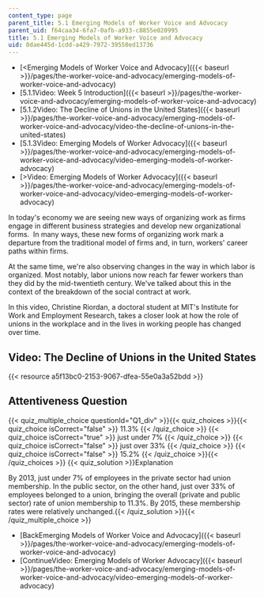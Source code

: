 ```yaml
---
content_type: page
parent_title: 5.1 Emerging Models of Worker Voice and Advocacy
parent_uid: f64caa34-6fa7-0afb-a933-c8855e020995
title: 5.1 Emerging Models of Worker Voice and Advocacy
uid: 0dae445d-1cdd-a429-7972-39550ed13736
---
```


*   [\<Emerging Models of Worker Voice and Advocacy]({{< baseurl >}}/pages/the-worker-voice-and-advocacy/emerging-models-of-worker-voice-and-advocacy)
*   [5.1.1Video: Week 5 Introduction]({{< baseurl >}}/pages/the-worker-voice-and-advocacy/emerging-models-of-worker-voice-and-advocacy)
*   [5.1.2Video: The Decline of Unions in the United States]({{< baseurl >}}/pages/the-worker-voice-and-advocacy/emerging-models-of-worker-voice-and-advocacy/video-the-decline-of-unions-in-the-united-states)
*   [5.1.3Video: Emerging Models of Worker Advocacy]({{< baseurl >}}/pages/the-worker-voice-and-advocacy/emerging-models-of-worker-voice-and-advocacy/video-emerging-models-of-worker-advocacy)
*   [\>Video: Emerging Models of Worker Advocacy]({{< baseurl >}}/pages/the-worker-voice-and-advocacy/emerging-models-of-worker-voice-and-advocacy/video-emerging-models-of-worker-advocacy)

In today's economy we are seeing new ways of organizing work as firms engage in different business strategies and develop new organizational forms.  In many ways, these new forms of organizing work mark a departure from the traditional model of firms and, in turn, workers' career paths within firms.

At the same time, we're also observing changes in the way in which labor is organized. Most notably, labor unions now reach far fewer workers than they did by the mid-twentieth century. We've talked about this in the context of the breakdown of the social contract at work.

In this video, Christine Riordan, a doctoral student at MIT's Institute for Work and Employment Research, takes a closer look at how the role of unions in the workplace and in the lives in working people has changed over time.

Video: The Decline of Unions in the United States
-------------------------------------------------

{{< resource a5f13bc0-2153-9067-dfea-55e0a3a52bdd >}}

Attentiveness Question
----------------------

{{< quiz_multiple_choice questionId="Q1_div" >}}{{< quiz_choices >}}{{< quiz_choice isCorrect="false" >}}&nbsp;11.3%&nbsp;{{< /quiz_choice >}}
{{< quiz_choice isCorrect="true" >}}&nbsp;just under 7%&nbsp;{{< /quiz_choice >}}
{{< quiz_choice isCorrect="false" >}}&nbsp;just over 33%&nbsp;{{< /quiz_choice >}}
{{< quiz_choice isCorrect="false" >}}&nbsp;15.2%&nbsp;{{< /quiz_choice >}}{{< /quiz_choices >}}
{{< quiz_solution >}}Explanation

By 2013, just under 7% of employees in the private sector had union membership. In the public sector, on the other hand, just over 33% of employees belonged to a union, bringing the overall (private and public sector) rate of union membership to 11.3%. By 2015, these membership rates were relatively unchanged.{{< /quiz_solution >}}{{< /quiz_multiple_choice >}}

*   [BackEmerging Models of Worker Voice and Advocacy]({{< baseurl >}}/pages/the-worker-voice-and-advocacy/emerging-models-of-worker-voice-and-advocacy)
*   [ContinueVideo: Emerging Models of Worker Advocacy]({{< baseurl >}}/pages/the-worker-voice-and-advocacy/emerging-models-of-worker-voice-and-advocacy/video-emerging-models-of-worker-advocacy)